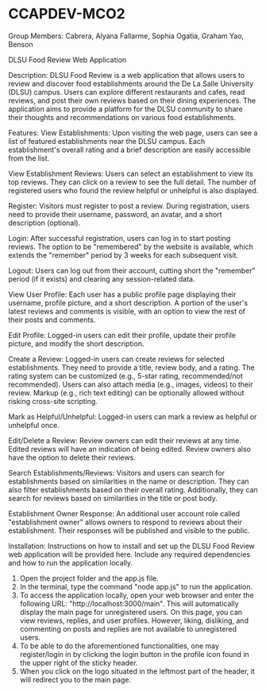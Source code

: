 # CCAPDEV-MCO2

Group Members:
Cabrera, Alyana
Fallarme, Sophia
Ogatia, Graham
Yao, Benson 

DLSU Food Review Web Application

Description:
DLSU Food Review is a web application that allows users to review and discover food establishments around the De La Salle University (DLSU) campus. Users can explore different restaurants and cafes, read reviews, and post their own reviews based on their dining experiences. The application aims to provide a platform for the DLSU community to share their thoughts and recommendations on various food establishments.

Features:
View Establishments: Upon visiting the web page, users can see a list of featured establishments near the DLSU campus. Each establishment's overall rating and a brief description are easily accessible from the list.

View Establishment Reviews: Users can select an establishment to view its top reviews. They can click on a review to see the full detail. The number of registered users who found the review helpful or unhelpful is also displayed.

Register: Visitors must register to post a review. During registration, users need to provide their username, password, an avatar, and a short description (optional).

Login: After successful registration, users can log in to start posting reviews. The option to be "remembered" by the website is available, which extends the "remember" period by 3 weeks for each subsequent visit.

Logout: Users can log out from their account, cutting short the "remember" period (if it exists) and clearing any session-related data.

View User Profile: Each user has a public profile page displaying their username, profile picture, and a short description. A portion of the user's latest reviews and comments is visible, with an option to view the rest of their posts and comments.

Edit Profile: Logged-in users can edit their profile, update their profile picture, and modify the short description.

Create a Review: Logged-in users can create reviews for selected establishments. They need to provide a title, review body, and a rating. The rating system can be customized (e.g., 5-star rating, recommended/not recommended). Users can also attach media (e.g., images, videos) to their review. Markup (e.g., rich text editing) can be optionally allowed without risking cross-site scripting.

Mark as Helpful/Unhelpful: Logged-in users can mark a review as helpful or unhelpful once.

Edit/Delete a Review: Review owners can edit their reviews at any time. Edited reviews will have an indication of being edited. Review owners also have the option to delete their reviews.

Search Establishments/Reviews: Visitors and users can search for establishments based on similarities in the name or description. They can also filter establishments based on their overall rating. Additionally, they can search for reviews based on similarities in the title or post body.

Establishment Owner Response: An additional user account role called "establishment owner" allows owners to respond to reviews about their establishment. Their responses will be published and visible to the public.

Installation:
Instructions on how to install and set up the DLSU Food Review web application will be provided here. Include any required dependencies and how to run the application locally.

1. Open the project folder and the app.js file.
2. In the terminal, type the command "node app.js" to run the application.
3. To access the application locally, open your web browser and enter the following URL: "http://localhost:3000/main".
   This will automatically display the main page for unregistered users. On this page, you can view reviews, replies, and user profiles. However, liking, disliking, and commenting on posts and replies are not available to unregistered users.
4. To be able to do the aforementioned functionalities, one may register/login in by clicking the login button in the 
   profile icon found in the upper right of the sticky header.
5. When you click on the logo situated in the leftmost part of the header, it will redirect you to the main page.
